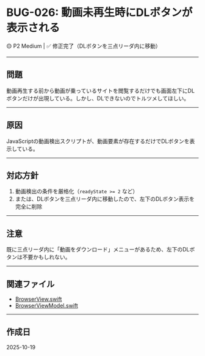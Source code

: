 # BUG-026: 動画未再生時にDLボタンが表示される

🟡 P2 Medium | ✅ 修正完了（DLボタンを三点リーダ内に移動）

---

## 問題

動画再生する前から動画が乗っているサイトを閲覧するだけでも画面左下にDLボタンだけが出現している。しかし、DLできないのでトルツメしてほしい。

---

## 原因

JavaScriptの動画検出スクリプトが、動画要素が存在するだけでDLボタンを表示している。

---

## 対応方針

1. 動画検出の条件を厳格化（`readyState >= 2` など）
2. または、DLボタンを三点リーダ内に移動したので、左下のDLボタン表示を完全に削除

---

## 注意

既に三点リーダ内に「動画をダウンロード」メニューがあるため、左下のDLボタンは不要かもしれない。

---

## 関連ファイル

- [BrowserView.swift](../../VanishBrowser/VanishBrowser/Views/BrowserView.swift)
- [BrowserViewModel.swift](../../VanishBrowser/VanishBrowser/ViewModels/BrowserViewModel.swift)

---

## 作成日

2025-10-19
